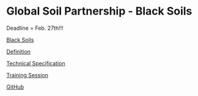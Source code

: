 # Global Soil Partnership - Black Soils

Deadline = Feb. 27th!!!

[Black Soils](http://www.fao.org/global-soil-partnership/inbs)

[Definition](https://gcc02.safelinks.protection.outlook.com/?url=http%3A%2F%2Fwww.fao.org%2Fglobal-soil-partnership%2Fintergovernmental-technical-panel-soils%2Fgsoc17-implementation%2Finternationalnetworkblacksoils%2Fmore-on-black-soils%2Fdefinition-what-is-a-black-soil%2Fen%2F&data=04%7C01%7C%7Cbda6cd3511744be6999b08d8b313c3ca%7Ced5b36e701ee4ebc867ee03cfa0d4697%7C0%7C0%7C637456244755189787%7CUnknown%7CTWFpbGZsb3d8eyJWIjoiMC4wLjAwMDAiLCJQIjoiV2luMzIiLCJBTiI6Ik1haWwiLCJXVCI6Mn0%3D%7C1000&sdata=kHW48G8zo9%2B8%2B5cQ9LyeKPQW%2F%2BHr4sKArfXd32buwj8%3D&reserved=0)

[Technical Specification](https://gcc02.safelinks.protection.outlook.com/?url=https%3A%2F%2Fdocs.google.com%2Fdocument%2Fd%2F1Z4nCfSIBMsvvSzUd8dm8pPrp2T_smoiyeVN9JBBXWLA%2Fedit&data=04%7C01%7C%7Cbda6cd3511744be6999b08d8b313c3ca%7Ced5b36e701ee4ebc867ee03cfa0d4697%7C0%7C0%7C637456244755199744%7CUnknown%7CTWFpbGZsb3d8eyJWIjoiMC4wLjAwMDAiLCJQIjoiV2luMzIiLCJBTiI6Ik1haWwiLCJXVCI6Mn0%3D%7C1000&sdata=XevZQWbSKh0W7wKkwcOTNk65ALtsk8bqZVBi2qDZv%2Fc%3D&reserved=0)

[Training Session](https://gcc02.safelinks.protection.outlook.com/?url=https%3A%2F%2Fdrive.google.com%2Fdrive%2Ffolders%2F16lfi3-sBfGD7zTw4C0sgL-Zyu4zQs2zk%3Fths%3Dtrue&data=04%7C01%7C%7Cbda6cd3511744be6999b08d8b313c3ca%7Ced5b36e701ee4ebc867ee03cfa0d4697%7C0%7C0%7C637456244755199744%7CUnknown%7CTWFpbGZsb3d8eyJWIjoiMC4wLjAwMDAiLCJQIjoiV2luMzIiLCJBTiI6Ik1haWwiLCJXVCI6Mn0%3D%7C1000&sdata=BFIWOYs5LCzDCxvnQ5K8rXHmrf5EPPAOkOGkvNu3WUI%3D&reserved=0)

[GitHub](https://github.com/FAO-GSP/GBSmap)
